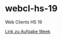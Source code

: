 # webcl-hs-19
Web Clients HS 19

<a href="https://github.com/BenjaminBrodwolf/webcl-hs-19/blob/master/week1/todo/View.html">Link zu Aufgabe Week</a>
